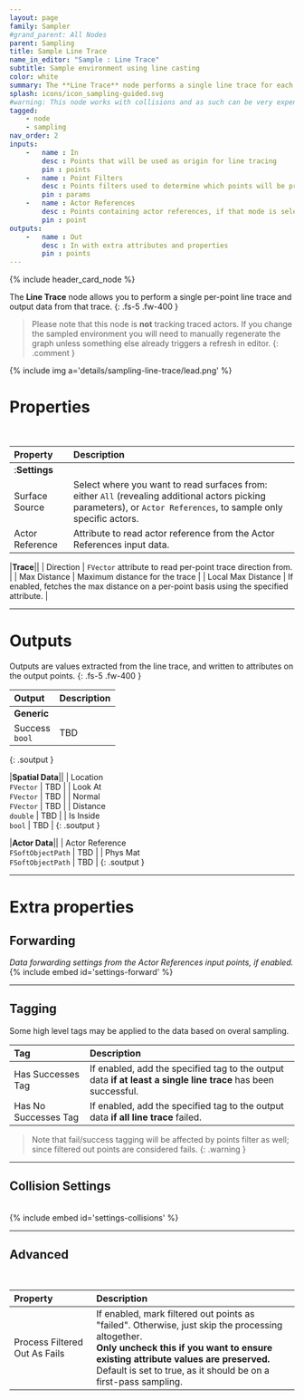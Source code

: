 ```yaml
---
layout: page
family: Sampler
#grand_parent: All Nodes
parent: Sampling
title: Sample Line Trace
name_in_editor: "Sample : Line Trace"
subtitle: Sample environment using line casting
color: white
summary: The **Line Trace** node performs a single line trace for each point, using a local attribute or property as direction & size.
splash: icons/icon_sampling-guided.svg
#warning: This node works with collisions and as such can be very expensive on large datasets.
tagged: 
    - node
    - sampling
nav_order: 2
inputs:
    -   name : In
        desc : Points that will be used as origin for line tracing
        pin : points
    -   name : Point Filters
        desc : Points filters used to determine which points will be processed. Filtered out points will be treated as failed sampling.
        pin : params
    -   name : Actor References
        desc : Points containing actor references, if that mode is selected.
        pin : point
outputs:
    -   name : Out
        desc : In with extra attributes and properties
        pin : points
---
```


{% include header_card_node %}

The **Line Trace** node allows you to perform a single per-point line trace and output data from that trace.
{: .fs-5 .fw-400 } 

> Please note that this node is **not** tracking traced actors. If you change the sampled environment you will need to manually regenerate the graph unless something else already triggers a refresh in editor.
{: .comment }

{% include img a='details/sampling-line-trace/lead.png' %}

# Properties
<br>

| Property       | Description          |
|:-------------|:------------------|
|:**Settings**||
| Surface Source     | Select where you want to read surfaces from: either `All` (revealing additional actors picking parameters), or `Actor References`, to sample only specific actors. |
| Actor Reference     | Attribute to read actor reference from the Actor References input data. |

|**Trace**||
| Direction     | `FVector` attribute to read per-point trace direction from. |
| Max Distance     | Maximum distance for the trace |
| Local Max Distance     | If enabled, fetches the max distance on a per-point basis using the specified attribute. |

---
# Outputs
Outputs are values extracted from the line trace, and written to attributes on the output points.
{: .fs-5 .fw-400 }  


| Output       | Description          |
|:-------------|:------------------|
|**Generic**||
| <span class="eout">Success</span><br>`bool` | TBD |
{: .soutput }

|**Spatial Data**||
| <span class="eout">Location</span><br>`FVector`     | TBD |
| <span class="eout">Look At</span><br>`FVector`     | TBD |
| <span class="eout">Normal</span><br>`FVector`     | TBD |
| <span class="eout">Distance</span><br>`double`     | TBD |
| <span class="eout">Is Inside</span><br>`bool`     | TBD |
{: .soutput }

|**Actor Data**||
| <span class="eout">Actor Reference</span><br>`FSoftObjectPath`     | TBD |
| <span class="eout">Phys Mat</span><br>`FSoftObjectPath`     | TBD |
{: .soutput }

---
# Extra properties

## Forwarding
*Data forwarding settings from the Actor References input points, if enabled.*
<br>
{% include embed id='settings-forward' %}

---
## Tagging
Some high level tags may be applied to the data based on overal sampling.
<br>

| Tag       | Description          |
|:-------------|:------------------|
| <span class="etag">Has Successes Tag</span>     | If enabled, add the specified tag to the output data **if at least a single line trace** has been successful. |
| <span class="etag">Has No Successes Tag</span>     | If enabled, add the specified tag to the output data **if all line trace** failed. |

> Note that fail/success tagging will be affected by points filter as well; since filtered out points are considered fails.
{: .warning }

---
## Collision Settings
<br>
{% include embed id='settings-collisions' %}

---
## Advanced
<br>

| Property       | Description          |
|:-------------|:------------------|
| Process Filtered Out As Fails    | If enabled, mark filtered out points as "failed". Otherwise, just skip the processing altogether.<br>**Only uncheck this if you want to ensure existing attribute values are preserved.**<br>Default is set to true, as it should be on a first-pass sampling. |